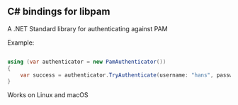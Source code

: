 ## C# bindings for libpam

A .NET Standard library for authenticating against PAM

Example:
```csharp

using (var authenticator = new PamAuthenticator())
{
    var success = authenticator.TryAuthenticate(username: "hans", password: "wurst");
}
```


Works on Linux and macOS
